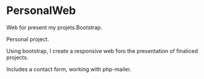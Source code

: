 # PersonalWeb
Web for present my projets.Bootstrap.

Personal project. 

Using bootstrap, I create a responsive web foro the presentation of finaliced projects.


Includes a contact form, working with php-mailer.
